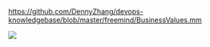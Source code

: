 https://github.com/DennyZhang/devops-knowledgebase/blob/master/freemind/BusinessValues.mm

![](../images/businessvalue.png)